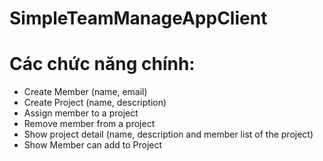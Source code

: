 # SimpleTeamManageAppClient
# Các chức năng chính:
 - Create Member (name, email)
 - Create Project (name, description)
 - Assign member to a project
 - Remove member from a project
 - Show project detail (name, description and member list of the project)
 - Show Member can add to Project
